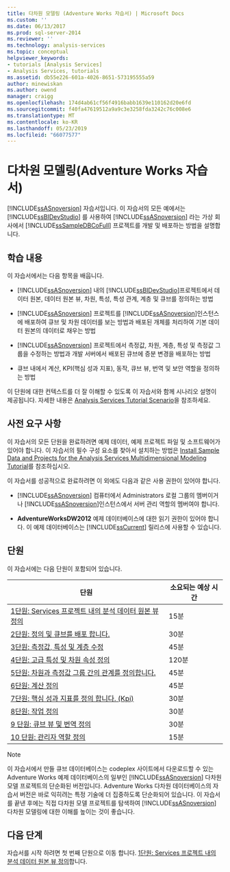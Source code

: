 ```yaml
---
title: 다차원 모델링 (Adventure Works 자습서) | Microsoft Docs
ms.custom: ''
ms.date: 06/13/2017
ms.prod: sql-server-2014
ms.reviewer: ''
ms.technology: analysis-services
ms.topic: conceptual
helpviewer_keywords:
- tutorials [Analysis Services]
- Analysis Services, tutorials
ms.assetid: db55e226-601a-4026-8651-573195555a59
author: minewiskan
ms.author: owend
manager: craigg
ms.openlocfilehash: 174d4ab61cf56f4916babb1639e110162d20e6fd
ms.sourcegitcommit: f40fa47619512a9a9c3e3258fda3242c76c008e6
ms.translationtype: MT
ms.contentlocale: ko-KR
ms.lasthandoff: 05/23/2019
ms.locfileid: "66077577"
---
```

# <a name="multidimensional-modeling-adventure-works-tutorial"></a>다차원 모델링(Adventure Works 자습서)
  [!INCLUDE[ssASnoversion](../includes/ssasnoversion-md.md)] 자습서입니다. 이 자습서의 모든 예에서는 [!INCLUDE[ssBIDevStudio](../includes/ssbidevstudio-md.md)] 를 사용하여 [!INCLUDE[ssASnoversion](../includes/ssasnoversion-md.md)] 라는 가상 회사에서 [!INCLUDE[ssSampleDBCoFull](../includes/sssampledbcofull-md.md)] 프로젝트를 개발 및 배포하는 방법을 설명합니다.  
  
## <a name="what-you-will-learn"></a>학습 내용  
 이 자습서에서는 다음 항목을 배웁니다.  
  
-   [!INCLUDE[ssASnoversion](../includes/ssasnoversion-md.md)] 내의 [!INCLUDE[ssBIDevStudio](../includes/ssbidevstudio-md.md)]프로젝트에서 데이터 원본, 데이터 원본 뷰, 차원, 특성, 특성 관계, 계층 및 큐브를 정의하는 방법  
  
-   [!INCLUDE[ssASnoversion](../includes/ssasnoversion-md.md)] 프로젝트를 [!INCLUDE[ssASnoversion](../includes/ssasnoversion-md.md)]인스턴스에 배포하여 큐브 및 차원 데이터를 보는 방법과 배포된 개체를 처리하여 기본 데이터 원본의 데이터로 채우는 방법  
  
-   [!INCLUDE[ssASnoversion](../includes/ssasnoversion-md.md)] 프로젝트에서 측정값, 차원, 계층, 특성 및 측정값 그룹을 수정하는 방법과 개발 서버에서 배포된 큐브에 증분 변경을 배포하는 방법  
  
-   큐브 내에서 계산, KPI(핵심 성과 지표), 동작, 큐브 뷰, 번역 및 보안 역할을 정의하는 방법  
  
 이 단원에 대한 컨텍스트를 더 잘 이해할 수 있도록 이 자습서와 함께 시나리오 설명이 제공됩니다. 자세한 내용은 [Analysis Services Tutorial Scenario](analysis-services-tutorial-scenario.md)을 참조하세요.  
  
## <a name="prerequisites"></a>사전 요구 사항  
 이 자습서의 모든 단원을 완료하려면 예제 데이터, 예제 프로젝트 파일 및 소프트웨어가 있어야 합니다. 이 자습서의 필수 구성 요소를 찾아서 설치하는 방법은 [Install Sample Data and Projects for the Analysis Services Multidimensional Modeling Tutorial](install-sample-data-and-projects.md)를 참조하십시오.  
  
 이 자습서를 성공적으로 완료하려면 이 외에도 다음과 같은 사용 권한이 있어야 합니다.  
  
-   [!INCLUDE[ssASnoversion](../includes/ssasnoversion-md.md)] 컴퓨터에서 Administrators 로컬 그룹의 멤버이거나 [!INCLUDE[ssASnoversion](../includes/ssasnoversion-md.md)]인스턴스에서 서버 관리 역할의 멤버여야 합니다.  
  
-   **AdventureWorksDW2012** 예제 데이터베이스에 대한 읽기 권한이 있어야 합니다. 이 예제 데이터베이스는 [!INCLUDE[ssCurrent](../includes/sscurrent-md.md)] 릴리스에 사용할 수 있습니다.  
  
## <a name="lessons"></a>단원  
 이 자습서에는 다음 단원이 포함되어 있습니다.  
  
|단원|소요되는 예상 시간|  
|------------|--------------------------------|  
|[1단원: Services 프로젝트 내의 분석 데이터 원본 뷰 정의](lesson-1-defining-a-data-source-view-within-an-analysis-services-project.md)|15분|  
|[2단원: 정의 및 큐브를 배포 합니다.](lesson-2-defining-and-deploying-a-cube.md)|30분|  
|[3단원: 측정값, 특성 및 계층 수정](lesson-3-modifying-measures-attributes-and-hierarchies.md)|45분|  
|[4단원: 고급 특성 및 차원 속성 정의](lesson-4-defining-advanced-attribute-and-dimension-properties.md)|120분|  
|[5단원: 차원과 측정값 그룹 간의 관계를 정의합니다.](lesson-5-defining-relationships-between-dimensions-and-measure-groups.md)|45분|  
|[6단원: 계산 정의](lesson-6-defining-calculations.md)|45분|  
|[7단원: 핵심 성과 지표를 정의 합니다. &#40;Kpi&#41;](lesson-7-defining-key-performance-indicators-kpis.md)|30분|  
|[8단원: 작업 정의](lesson-8-defining-actions.md)|30분|  
|[9 단원: 큐브 뷰 및 번역 정의](lesson-9-defining-perspectives-and-translations.md)|30분|  
|[10 단원: 관리자 역할 정의](lesson-10-defining-administrative-roles.md)|15분|  
  
> [!NOTE]  
>  이 자습서에서 만들 큐브 데이터베이스는 codeplex 사이트에서 다운로드할 수 있는 Adventure Works 예제 데이터베이스의 일부인 [!INCLUDE[ssASnoversion](../includes/ssasnoversion-md.md)] 다차원 모델 프로젝트의 단순화된 버전입니다. Adventure Works 다차원 데이터베이스의 자습서 버전은 바로 익히려는 특정 기술에 더 집중하도록 단순화되어 있습니다. 이 자습서를 끝낸 후에는 직접 다차원 모델 프로젝트를 탐색하여 [!INCLUDE[ssASnoversion](../includes/ssasnoversion-md.md)] 다차원 모델링에 대한 이해를 높이는 것이 좋습니다.  
  
## <a name="next-step"></a>다음 단계  
 자습서를 시작 하려면 첫 번째 단원으로 이동 합니다. [1단원: Services 프로젝트 내의 분석 데이터 원본 뷰 정의](lesson-1-defining-a-data-source-view-within-an-analysis-services-project.md)합니다.  
  
  
